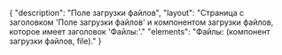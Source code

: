 {
"description": "Поле загрузки файлов",
"layout": "Страница с заголовком 'Поле загрузки файлов' и компонентом загрузки файлов, которое имеет заголовок 'Файлы:'."
"elements": "Файлы: (компонент загрузки файлов, file)."
}